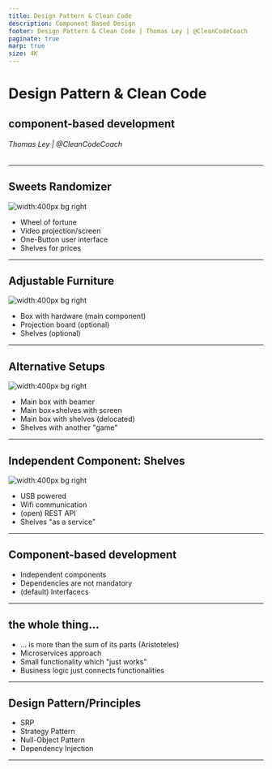 ```yaml
---
title: Design Pattern & Clean Code
description: Component Based Design
footer: Design Pattern & Clean Code | Thomas Ley | @CleanCodeCoach
paginate: true
marp: true
size: 4K
---
```


<!-- _footer: "" -->
<!-- _paginate: "" -->
# Design Pattern & Clean Code

## component-based development

###### Thomas Ley | @CleanCodeCoach
---


## Sweets Randomizer

![width:400px bg right](assets/80_SweetsRandomizer.jpg)

- Wheel of fortune
- Video projection/screen
- One-Button user interface
- Shelves for prices

---

## Adjustable Furniture 

![width:400px bg right](assets/80_SweetsRandomizer.jpg)

- Box with hardware (main component)
- Projection board (optional)
- Shelves (optional)

---

## Alternative Setups

![width:400px bg right](assets/80_SrAlternative.jpg)

- Main box with beamer
- Main box+shelves with screen
- Main box with shelves (delocated)
- Shelves with another "game"

---

## Independent Component: Shelves

![width:400px bg right](assets/80_SrLeds.jpg)

- USB powered
- Wifi communication
- (open) REST API
- Shelves "as a service" 

---

## Component-based development

- Independent components
- Dependencies are not mandatory
- (default) Interfacecs

---

## the whole thing...

- ... is more than the sum of its parts (Aristoteles)
- Microservices approach
- Small functionality which "just works"
- Business logic just connects functionalities

---

## Design Pattern/Principles

- SRP
- Strategy Pattern
- Null-Object Pattern
- Dependency Injection

---

